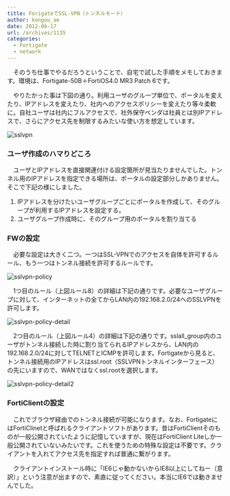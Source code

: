 ```yaml
---
title: ForigateでSSL-VPN（トンネルモード）
author: kongou_ae
date: 2012-06-17
url: /archives/1135
categories:
  - Fortigate
  - network
---
```

</p> 

　そのうち仕事でやるだろうということで、自宅で試した手順をメモしておきます。環境は、Fortigate-50B＋FortiOS4.0 MR3 Patch 6です。 

　やりたかった事は下図の通り。利用ユーザのグループ単位で、ポータルを変えたり、IPアドレスを変えたり、社内へのアクセスポリシーを変えたり等々柔軟に。自社ユーザは社内にフルアクセスで、社外保守ベンダは社員とは別IPアドレスで、さらにアクセス先を制限するみたいな使い方を想定しています。

![sslvpn][1]

### ユーザ作成のハマりどころ

　ユーザとIPアドレスを直接関連付ける設定箇所が見当たりませんでした。トンネル用のIPアドレスを指定できる場所は、ポータルの設定部分しかありません。そこで下記の様にしました。

  1. IPアドレスを分けたいユーザグループごとにポータルを作成して、そのグループが利用するIPアドレスを設定する。
  2. ユーザグループ作成時に、そのグループ用のポータルを割り当てる

### FWの設定

　必要な設定は大きく二つ。一つはSSL-VPNでのアクセスを自体を許可するルール、もう一つはトンネル接続を許可するルールです。 

![sslvpn-policy][2]

　1つ目のルール（上図ルール8）の詳細は下記の通りです。必要なユーザグループに対して、インターネットの全てからLAN内の192.168.2.0/24へのSSLVPNを許可します。

![sslvpn-policy-detail][3]

　2つ目のルール（上図ルール4）の詳細は下記の通りです。sslall_group内のユーザがトンネル接続した時に割り当てられるIPアドレスから、LAN内の192.168.2.0/24に対してTELNETとICMPを許可します。Fortigateから見ると、トンネル接続用のIPアドレスはssl.root（SSLVPNトンネルインターフェース）の先にいますので、WANではなくssl.rootを選択します。

![sslvpn-policy-detail2][4]

### FortiClientの設定

　これでブラウザ経由でのトンネル接続が可能になります。なお、FortigateにはFortiClinetと呼ばれるクライアントソフトがあります。昔はFortiClientそのものが一般公開されていたように記憶していますが、現在はFortiClient Liteしか一般公開されていないみたいです。これを使うための特殊な設定は不要です。クライアントを入れてアクセス先を指定すれば普通に繋がります。

　クライアントインストール時に「IE6じゃ動かないからIE8以上にしてねー（意訳）」という注意が出ますので、素直に従ってください。本当にIE6では動きませんでした。

 [1]: https://aimless.jp/blog/images/sslvpn.png
 [2]: https://aimless.jp/blog/images/sslvpn-policy.png
 [3]: https://aimless.jp/blog/images/sslvpn-policy-detail.png
 [4]: https://aimless.jp/blog/images/sslvpn-policy-detail2.png